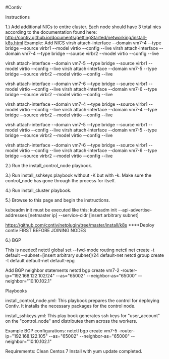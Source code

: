 #Contiv

Instructions

1.) Add additional NICs to entire cluster.  Each node should have 3 total nics according to the documentation found here:
http://contiv.github.io/documents/gettingStarted/networking/install-k8s.html
Example:
Add NICS
virsh attach-interface --domain vm7-4 --type bridge --source virbr1 --model virtio --config --live
virsh attach-interface --domain vm7-4 --type bridge --source virbr2 --model virtio --config --live

virsh attach-interface --domain vm7-5 --type bridge --source virbr1 --model virtio --config --live
virsh attach-interface --domain vm7-5 --type bridge --source virbr2 --model virtio --config --live

virsh attach-interface --domain vm7-6 --type bridge --source virbr1 --model virtio --config --live
virsh attach-interface --domain vm7-6 --type bridge --source virbr2 --model virtio --config --live

virsh attach-interface --domain vm7-4 --type bridge --source virbr1 --model virtio --config --live
virsh attach-interface --domain vm7-4 --type bridge --source virbr2 --model virtio --config --live

virsh attach-interface --domain vm7-5 --type bridge --source virbr1 --model virtio --config --live
virsh attach-interface --domain vm7-5 --type bridge --source virbr2 --model virtio --config --live

virsh attach-interface --domain vm7-6 --type bridge --source virbr1 --model virtio --config --live
virsh attach-interface --domain vm7-6 --type bridge --source virbr2 --model virtio --config --live

2.) Run the install_control_node playbook.

3.) Run install_sshkeys playbook without -K but with -k.  Make sure the control_node has gone through the process for itself.

4.) Run install_cluster playbook.


5.) Browse to this page and begin the instructions.

kubeadm init must be executed like this:
kubeadm init --api-advertise-addresses [netmaster ip] --service-cidr [insert arbitrary subnet]

https://github.com/contiv/netplugin/tree/master/install/k8s
****Deploy contiv FIRST BEFORE JOINING NODES

6.) BGP

This is needed!
netctl global set --fwd-mode routing
netctl net create -t default --subnet=[insert arbitrary subnet]/24 default-net
netctl group create -t default default-net default-epg

Add BGP neighbor statements
netctl bgp create vm7-2 -router-ip="192.168.122.102/24" --as="65002" --neighbor-as="65000" --neighbor="10.10.102.1"

Playbooks

install_control_node.yml:
This playbook prepares the control for deploying Contiv.  It installs the necessary packages for the control node.

install_sshkeys.yml:
This play book generates ssh keys for "user_account" on the "control_node" and distributes them across the workers.




Example BGP configurations:
netctl bgp create vm7-5 -router-ip="192.168.122.105" --as="65002" --neighbor-as="65000" --neighbor="10.10.102.1"



Requirements:
Clean Centos 7 Install with yum update completed.


